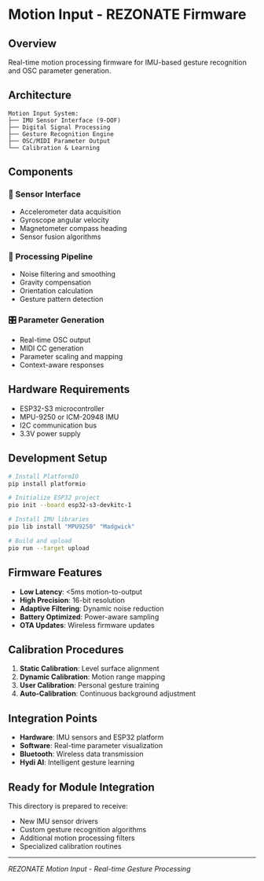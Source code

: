 # Motion Input - REZONATE Firmware

## Overview
Real-time motion processing firmware for IMU-based gesture recognition and OSC parameter generation.

## Architecture
```
Motion Input System:
├── IMU Sensor Interface (9-DOF)
├── Digital Signal Processing
├── Gesture Recognition Engine
├── OSC/MIDI Parameter Output
└── Calibration & Learning
```

## Components

### 📡 Sensor Interface
- Accelerometer data acquisition
- Gyroscope angular velocity
- Magnetometer compass heading
- Sensor fusion algorithms

### 🧠 Processing Pipeline
- Noise filtering and smoothing
- Gravity compensation
- Orientation calculation
- Gesture pattern detection

### 🎛️ Parameter Generation
- Real-time OSC output
- MIDI CC generation
- Parameter scaling and mapping
- Context-aware responses

## Hardware Requirements
- ESP32-S3 microcontroller
- MPU-9250 or ICM-20948 IMU
- I2C communication bus
- 3.3V power supply

## Development Setup
```bash
# Install PlatformIO
pip install platformio

# Initialize ESP32 project
pio init --board esp32-s3-devkitc-1

# Install IMU libraries
pio lib install "MPU9250" "Madgwick"

# Build and upload
pio run --target upload
```

## Firmware Features
- **Low Latency**: <5ms motion-to-output
- **High Precision**: 16-bit resolution
- **Adaptive Filtering**: Dynamic noise reduction
- **Battery Optimized**: Power-aware sampling
- **OTA Updates**: Wireless firmware updates

## Calibration Procedures
1. **Static Calibration**: Level surface alignment
2. **Dynamic Calibration**: Motion range mapping  
3. **User Calibration**: Personal gesture training
4. **Auto-Calibration**: Continuous background adjustment

## Integration Points
- **Hardware**: IMU sensors and ESP32 platform
- **Software**: Real-time parameter visualization
- **Bluetooth**: Wireless data transmission
- **Hydi AI**: Intelligent gesture learning

## Ready for Module Integration
This directory is prepared to receive:
- New IMU sensor drivers
- Custom gesture recognition algorithms
- Additional motion processing filters
- Specialized calibration routines

---
*REZONATE Motion Input - Real-time Gesture Processing*
